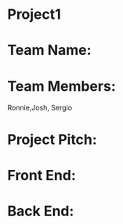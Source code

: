 # Project1
# Team Name:
# Team Members:
Ronnie,Josh, Sergio

# Project Pitch:
# Front End:
# Back End:
